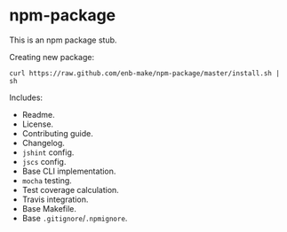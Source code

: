 npm-package
===========

This is an npm package stub.

Creating new package:

```
curl https://raw.github.com/enb-make/npm-package/master/install.sh | sh
```

Includes:

 * Readme.
 * License.
 * Contributing guide.
 * Changelog.
 * `jshint` config.
 * `jscs` config.
 * Base CLI implementation.
 * `mocha` testing.
 * Test coverage calculation.
 * Travis integration.
 * Base Makefile.
 * Base `.gitignore`/`.npmignore`.

